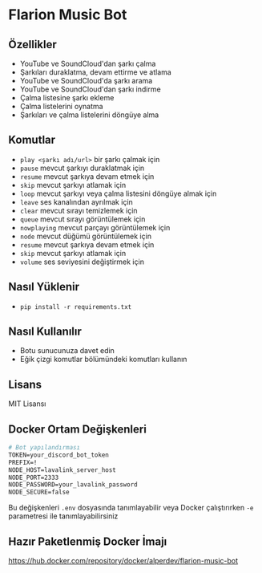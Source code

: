 # Flarion Music Bot



## Özellikler
- YouTube ve SoundCloud'dan şarkı çalma
- Şarkıları duraklatma, devam ettirme ve atlama
- YouTube ve SoundCloud'da şarkı arama
- YouTube ve SoundCloud'dan şarkı indirme
- Çalma listesine şarkı ekleme
- Çalma listelerini oynatma
- Şarkıları ve çalma listelerini döngüye alma

## Komutlar
- `play <şarkı adı/url>` bir şarkı çalmak için
- `pause` mevcut şarkıyı duraklatmak için
- `resume` mevcut şarkıya devam etmek için
- `skip` mevcut şarkıyı atlamak için
- `loop` mevcut şarkıyı veya çalma listesini döngüye almak için
- `leave` ses kanalından ayrılmak için
- `clear` mevcut sırayı temizlemek için
- `queue` mevcut sırayı görüntülemek için
- `nowplaying` mevcut parçayı görüntülemek için
- `node` mevcut düğümü görüntülemek için
- `resume` mevcut şarkıya devam etmek için
- `skip` mevcut şarkıyı atlamak için
- `volume` ses seviyesini değiştirmek için

## Nasıl Yüklenir
- `pip install -r requirements.txt`

## Nasıl Kullanılır
- Botu sunucunuza davet edin
- Eğik çizgi komutlar bölümündeki komutları kullanın

## Lisans
MIT Lisansı


## Docker Ortam Değişkenleri

```dockerfile
# Bot yapılandırması
TOKEN=your_discord_bot_token
PREFIX=!
NODE_HOST=lavalink_server_host
NODE_PORT=2333
NODE_PASSWORD=your_lavalink_password
NODE_SECURE=false
```

Bu değişkenleri `.env` dosyasında tanımlayabilir veya Docker çalıştırırken `-e` parametresi ile tanımlayabilirsiniz


## Hazır Paketlenmiş Docker İmajı

https://hub.docker.com/repository/docker/alperdev/flarion-music-bot

